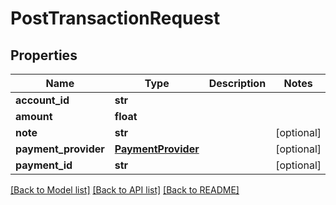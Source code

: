 # PostTransactionRequest


## Properties
Name | Type | Description | Notes
------------ | ------------- | ------------- | -------------
**account_id** | **str** |  | 
**amount** | **float** |  | 
**note** | **str** |  | [optional] 
**payment_provider** | [**PaymentProvider**](PaymentProvider.md) |  | [optional] 
**payment_id** | **str** |  | [optional] 

[[Back to Model list]](../README.md#documentation-for-models) [[Back to API list]](../README.md#documentation-for-api-endpoints) [[Back to README]](../README.md)


